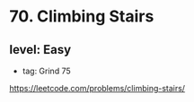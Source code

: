 # 70. Climbing Stairs
## level: Easy

- tag: Grind 75

https://leetcode.com/problems/climbing-stairs/